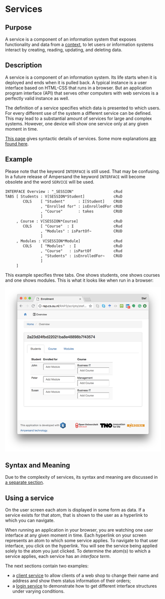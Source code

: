 # Services

## Purpose

A service is a component of an information system that exposes functionality and data from a [context](../context.md), to let users or information systems interact by creating, reading, updating, and deleting data.

## Description

A service is a component of an information system. Its life starts when it is deployed and ends when it is pulled back. A typical instance is a user interface based on HTML-CSS that runs in a browser. But an application program interface \(API\) that serves other computers with web services is a perfectly valid instance as well.

The definition of a service specifies which data is presented to which users. For every different use of the system a different service can be defined. This may lead to a substantial amount of services for large and complex systems. However, one device will show one service only at any given moment in time.

[This page](syntax-of-interface-statements.md) gives syntactic details of services. Some more explanations [are found here](explanations.md).

## Example

Please note that the keyword `INTERFACE` is still used. That may be confusing. In a future release of Ampersand the keyword `INTERFACE` will become obsolete and the word `SERVICE` will be used.

```text
INTERFACE Overview : "_SESSION"                  cRud
TABS [ Students : V[SESSION*Student]             cRuD
        COLS    [ "Student"      : I[Student]    CRUD
                , "Enrolled for" : isEnrolledFor cRUD
                , "Course"       : takes         CRUD
                ]
     , Course : V[SESSION*Course]                cRuD
        COLS    [ "Course"  : I                  cRud
                , "Modules" : isPartOf~          CRUD
                ]
     , Modules : V[SESSION*Module]               cRud
        COLS    [ "Modules"  : I                 cRuD
                , "Course"   : isPartOf          cRud
                , "Students" : isEnrolledFor~    CRUD
                ]
     ]
```

This example specifies three tabs. One shows students, one shows courses and one shows modules. This is what it looks like when run in a browser:

![Screenshot of the resulting user interface](../../.gitbook/assets/screenshot.png)

## Syntax and Meaning

Due to the complexity of services, its syntax and meaning are discussed in [a separate section](syntax-of-interface-statements.md).

## Using a service

On the user screen each atom is displayed in some form as data. If a service exists for that atom, that is shown to the user as a hyperlink to which you can navigate.

When running an application in your browser, you are watching one user interface at any given moment in time. Each hyperlink on your screen represents an atom to which some service applies. To navigate to that user interface, you click on the hyperlink. You will see the service being applied solely to the atom you just clicked. To determine the atom\(s\) to which a service applies, each service has an _interface term_.

The next sections contain two examples:

* a [client service](example-client.md) to allow clients of a web shop to change their name and address and show them status information of their orders;
* a [login service](example-login.md) to demonstrate how to get different interface structures under varying conditions.

